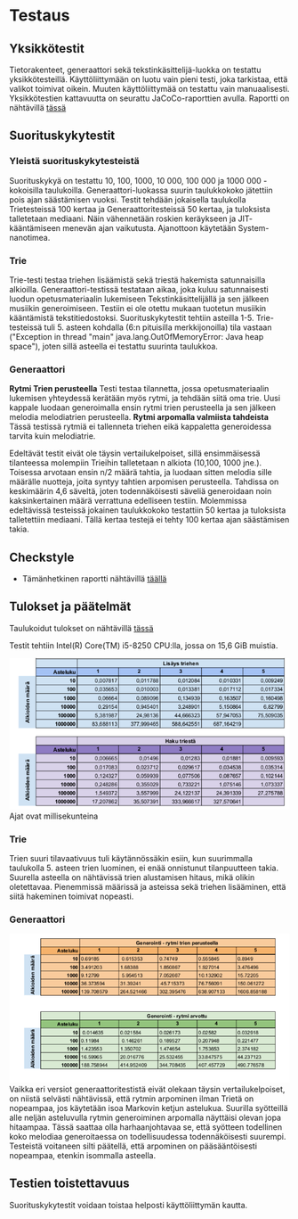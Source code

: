 # Testaus

## Yksikkötestit
Tietorakenteet, generaattori sekä tekstinkäsittelijä-luokka on testattu yksikkötesteillä. Käyttöliittymään on luotu vain pieni testi, joka tarkistaa, että valikot toimivat oikein. Muuten käyttöliittymää on testattu vain manuaalisesti. Yksikkötestien kattavuutta on seurattu JaCoCo-raporttien avulla. Raportti on nähtävillä [tässä](https://github.com/TuuliTG/tiralabra-markov-musageneraattori/blob/master/tiralabra-markov-musageneraattori/kuvatJaTestitulokset/JaCoCo%20raportti.png)

## Suorituskykytestit
### Yleistä suorituskykytesteistä
Suorituskykyä on testattu 10, 100, 1000, 10 000, 100 000 ja 1000 000 -kokoisilla taulukoilla.  Generaattori-luokassa suurin taulukkokoko jätettiin pois ajan säästämisen vuoksi. Testit tehdään jokaisella taulukolla Trietesteissä 100 kertaa ja Generaattoritesteissä 50 kertaa, ja tuloksista talletetaan mediaani. Näin vähennetään roskien keräykseen ja JIT- kääntämiseen menevän ajan vaikutusta. Ajanottoon käytetään System-nanotimea. 

### Trie
  Trie-testi testaa triehen lisäämistä sekä triestä hakemista satunnaisilla alkioilla. Generaattori-testissä testataan aikaa, joka kuluu satunnaisesti luodun opetusmateriaalin lukemiseen Tekstinkäsittelijällä ja sen jälkeen musiikin generoimiseen. Testiin ei ole otettu mukaan tuotetun musiikin kääntämistä tekstitiedostoksi. 
Suorituskykytestit tehtiin asteilla 1-5.
Trie-testeissä tuli 5. asteen kohdalla (6:n pituisilla merkkijonoilla) tila vastaan ("Exception in thread "main" java.lang.OutOfMemoryError: Java heap space"), joten sillä asteella ei testattu suurinta taulukkoa. 

### Generaattori
**Rytmi Trien perusteella**
Testi testaa tilannetta, jossa opetusmateriaalin lukemisen yhteydessä kerätään myös rytmi, ja tehdään siitä oma trie. Uusi kappale luodaan generoimalla ensin rytmi trien perusteella ja sen jälkeen melodia melodiatrien perusteella. 
**Rytmi arpomalla valmiista tahdeista**
Tässä testissä rytmiä ei tallenneta triehen eikä kappaletta generoidessa tarvita kuin melodiatrie.

Edeltävät testit eivät ole täysin vertailukelpoiset, sillä ensimmäisessä tilanteessa molempiin Trieihin talletetaan n alkiota (10,100, 1000 jne.). Toisessa arvotaan ensin n/2 määrä tahtia, ja luodaan sitten melodia sille määrälle nuotteja, joita syntyy tahtien arpomisen perusteella. Tahdissa on keskimäärin 4,6 säveltä, joten todennäköisesti säveliä generoidaan noin kaksinkertainen määrä verrattuna edelliseen testiin. Molemmissa edeltävissä testeissä jokainen taulukkokoko testattiin 50 kertaa ja tuloksista talletettiin mediaani. Tällä kertaa testejä ei tehty 100 kertaa ajan säästämisen takia. 

## Checkstyle
* Tämänhetkinen raportti nähtävillä [täällä](https://github.com/TuuliTG/tiralabra-markov-musageneraattori/blob/master/tiralabra-markov-musageneraattori/kuvatJaTestitulokset/CheckStyleRaportti2509.png)

## Tulokset ja päätelmät
Taulukoidut tulokset on nähtävillä [tässä](https://github.com/TuuliTG/tiralabra-markov-musageneraattori/blob/master/tiralabra-markov-musageneraattori/kuvatJaTestitulokset/Suorituskykytestit.pdf)

Testit tehtiin Intel(R) Core(TM) i5-8250 CPU:lla, jossa on 15,6 GiB muistia. 

![lisäys ja haku](https://github.com/TuuliTG/tiralabra-markov-musageneraattori/blob/master/tiralabra-markov-musageneraattori/kuvatJaTestitulokset/lisaysjahaku.png)
Ajat ovat millisekunteina


### Trie
Trien suuri tilavaativuus tuli käytännössäkin esiin, kun suurimmalla taulukolla 5. asteen trien luominen, ei enää onnistunut tilanpuutteen takia. 
Suurella asteella on nähtävissä trien alustamisen hitaus, mikä olikin oletettavaa. Pienemmissä määrissä ja asteissa sekä triehen lisääminen, että siitä hakeminen toimivat nopeasti. 

### Generaattori
![generaattori](https://github.com/TuuliTG/tiralabra-markov-musageneraattori/blob/master/tiralabra-markov-musageneraattori/kuvatJaTestitulokset/generaattori.png)
Vaikka eri versiot generaattoritestistä eivät olekaan täysin vertailukelpoiset, on niistä selvästi nähtävissä, että rytmin arpominen ilman Trietä on nopeampaa, jos käytetään isoa Markovin ketjun astelukua. Suurilla syötteillä alle neljän asteluvulla rytmin generoiminen arpomalla näyttäisi olevan jopa hitaampaa. Tässä saattaa olla harhaanjohtavaa se, että syötteen todellinen koko melodiaa generoitaessa on todellisuudessa todennäköisesti suurempi. Testeistä voitaneen silti päätellä, että arpominen on pääsääntöisesti nopeampaa, etenkin isommalla asteella. 

## Testien toistettavuus
Suorituskykytestit voidaan toistaa helposti käyttöliittymän kautta.
